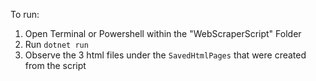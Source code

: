 ﻿To run: 
1. Open Terminal or Powershell within the "WebScraperScript" Folder
2. Run `dotnet run`
3. Observe the 3 html files under the `SavedHtmlPages` that were created from the script